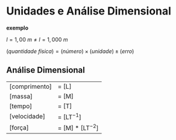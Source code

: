 # Unidades e Análise Dimensional

**exemplo**

$l = 1,00\  m \neq l=1,000\ m$

$(quantidade\ física) = (número) \times (unidade) \pm (erro)$

## Análise Dimensional

|               |                     |
| ------------- | ------------------- |
| [comprimento] | = [L]               |
| [massa]       | = [M]               |
| [tempo]       | = [T]               |
| [velocidade]  | = [LT$^{-1}$]       |
| [força]       | = [M] * [LT$^{-2}$] |
